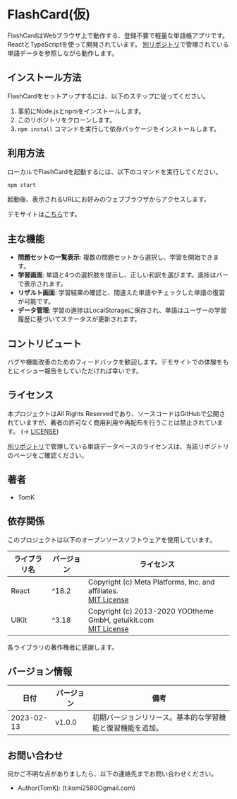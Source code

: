 # FlashCard(仮)

FlashCardはWebブラウザ上で動作する、登録不要で軽量な単語帳アプリです。
ReactとTypeScriptを使って開発されています。
[別リポジトリ](https://github.com/TKomi/FlashCard-Data)で管理されている単語データを参照しながら動作します。

## インストール方法

FlashCardをセットアップするには、以下のステップに従ってください。

1. 事前にNode.jsとnpmをインストールします。
2. このリポジトリをクローンします。
3. `npm install` コマンドを実行して依存パッケージをインストールします。

## 利用方法

ローカルでFlashCardを起動するには、以下のコマンドを実行してください。

```bash
npm start
```

起動後、表示されるURLにお好みのウェブブラウザからアクセスします。

デモサイトは[こちら](https://flash-card.sumomo.ne.jp/)です。

## 主な機能

- **問題セットの一覧表示**: 複数の問題セットから選択し、学習を開始できます。
- **学習画面**: 単語と4つの選択肢を提示し、正しい和訳を選びます。進捗はバーで表示されます。
- **リザルト画面**: 学習結果の確認と、間違えた単語やチェックした単語の復習が可能です。
- **データ管理**: 学習の進捗はLocalStorageに保存され、単語はユーザーの学習履歴に基づいてステータスが更新されます。

## コントリビュート

バグや機能改善のためのフィードバックを歓迎します。デモサイトでの体験をもとにイシュー報告をしていただければ幸いです。

## ライセンス

本プロジェクトはAll Rights Reservedであり、ソースコードはGitHubで公開されていますが、著者の許可なく商用利用や再配布を行うことは禁止されています。 (→ [LICENSE](./LICENSE.md))

[別リポジトリ](https://github.com/TKomi/FlashCard-Data)で管理している単語データベースのライセンスは、当該リポジトリのページをご確認ください。

## 著者

- TomK

## 依存関係

このプロジェクトは以下のオープンソースソフトウェアを使用しています。

| ライブラリ名 | バージョン | ライセンス                                             |
|--------------|------------|--------------------------------------------------------|
| React        | ^18.2      | Copyright (c) Meta Platforms, Inc. and affiliates. <br> [MIT License](https://opensource.org/license/mit/)      |
| UIKit        | ^3.18      | Copyright (c) 2013-2020 YOOtheme GmbH, getuikit.com <br> [MIT License](https://opensource.org/license/mit/)      |

各ライブラリの著作権者に感謝します。

## バージョン情報

| 日付       | バージョン | 備考                                                         |
|------------|------------|--------------------------------------------------------------|
| 2023-02-13 | v1.0.0     | 初期バージョンリリース。基本的な学習機能と復習機能を追加。 |

## お問い合わせ

何かご不明な点がありましたら、以下の連絡先までお問い合わせください。

- Author(TomK): (t.komi2580○gmail.com)

